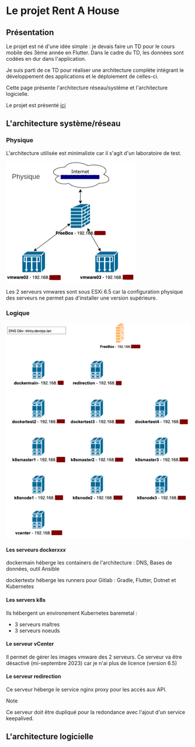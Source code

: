 # Le projet Rent A House
## Présentation
Le projet est né d'une idée simple : je devais faire un TD pour le cours mobile des 3ème année en Flutter.
Dans le cadre du TD, les données sont codées en dur dans l'application.

Je suis parti de ce TD pour réaliser une architecture complète intégrant le développement des applications et 
le déploiement de celles-ci.

Cette page présente l'architecture réseau/système et l'architecture logicielle.

Le projet est présenté  [ici](projet/presentation.md)


## L'architecture système/réseau
### Physique
L'architecture utilisée est minimaliste car il s'agit d'un laboratoire de test.

![Architecture physique](images/architecture/architecture-physique.png)

Les 2 serveurs vmwares sont sous ESXi 6.5 car la configuration physique des serveurs ne permet pas d'installer une version supérieure.

### Logique

![Architecture logique](images/architecture/architecture-logique.png)

#### Les serveurs docker*xxx*
dockermain héberge les containers de l'architecture : DNS, Bases de données, outil Ansible

dockertest*x* héberge les runners pour Gitlab : Gradle, Flutter, Dotnet et Kubernetes

#### Les servers k8s
Ils hébergent un environement Kubernetes baremetal :
- 3 serveurs maîtres
- 3 serveurs noeuds

#### Le serveur vCenter
Il permet de gérer les images vmware des 2 serveurs. Ce serveur va être désactivé (mi-septembre 2023) car je n'ai plus de licence (version 6.5)

#### Le serveur redirection
Ce serveur héberge le service nginx proxy pour les accès aux API.
> [!NOTE]
> Ce serveur doit être dupliqué pour la redondance avec l'ajout d'un service keepalived.

## L'architecture logicielle

